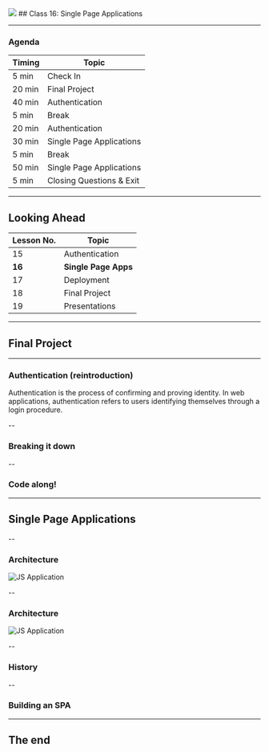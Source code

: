 

<img src="https://ga-core.s3.amazonaws.com/production/uploads/program/default_image/5225/JS-logo-official.png" style="max-width: 100px; border: none; box-shadow: none" />
## Class 16: Single Page Applications

---
### Agenda
| Timing | Topic                                    |
| ------ | ---------------------------------------- |
| 5  min | Check In                                 |
| 20 min | Final Project                            |
| 40 min | Authentication                           |
| 5  min | Break                                    |
| 20 min | Authentication                           |
| 30 min | Single Page Applications                 |
| 5  min | Break                                    |
| 50 min | Single Page Applications                 |
| 5  min | Closing Questions & Exit                 |

---
## Looking Ahead
| Lesson No. |        Topic             |
| ---------- | -----------------------  |
|     15     |   Authentication         |
|   **16**   | **Single Page Apps**     |
|     17     |   Deployment             |
|     18     |   Final Project          |
|     19     |   Presentations          |

---
## Final Project

---
### Authentication (reintroduction)
Authentication is the process of confirming and proving identity. In web applications, authentication refers to users identifying themselves through a login procedure.

--
### Breaking it down

--
### Code along!

---
## Single Page Applications

--
### Architecture
![JS Application](images/01-fig.jpg)

--
### Architecture
![JS Application](images/02-fig.jpg)

--
### History

--
### Building an SPA

---
## The end
